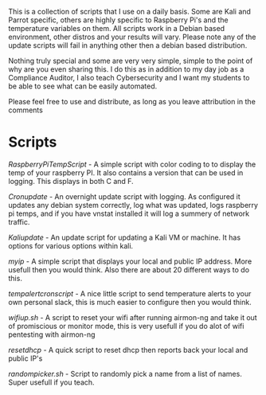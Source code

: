 This is a collection of scripts that I use on a daily basis. Some are Kali and Parrot specific, others are highly specific to Raspberry Pi's and the temperature variables on them.  All scripts work in a Debian based environment, other distros and your results will vary.  Please note any of the update scripts will fail in anything other then a debian based distribution.

Nothing truly special and some are very very simple, simple to the point of why are you even sharing this.  I do this as in addition to my day job as a Compliance Auditor, I also teach Cybersecurity and I want my students to be able to see what can be easily automated.




Please feel free to use and distribute, as long as you leave attribution in the comments

# **Scripts** #

*RaspberryPiTempScript* - A simple script with color coding to to display the temp of your raspberry PI.  It also contains a version that can be used in logging.  This displays in both C and F.

*Cronupdate* - An overnight update script with logging.  As configured it updates any debian system correctly, log what was updated, logs raspberry pi temps, and if you have vnstat installed it will log a summery of network traffic.  

*Kaliupdate* - An update script for updating a Kali VM or machine.  It has options for various options within kali.

*myip* - A simple script that displays your local and public IP address.  More usefull then you would think. Also there are about 20 different ways to do this.

*tempalertcronscript* - A nice little script to send temperature alerts to your own personal slack, this is much easier to configure then you would think.

*wifiup.sh* - A script to reset your wifi after running airmon-ng and take it out of promiscious or monitor mode, this is very usefull if you do alot of wifi pentesting with airmon-ng 

*resetdhcp* - A quick script to reset dhcp then reports back your local and public IP's

*randompicker.sh* - Script to randomly pick a name from a list of names.  Super usefull if you teach.
